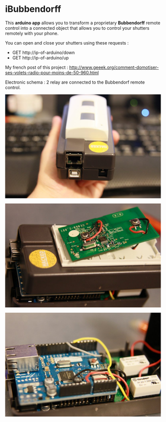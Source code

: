 # iBubbendorff

This **arduino app** allows you to transform a proprietary **Bubbendorff** remote control into a connected object that allows you to control your shutters remotely with your phone.

You can open and close your shutters using these requests  : 
* GET http://ip-of-arduino/down
* GET http://ip-of-arduino/up

My french post of this project : http://www.geeek.org/comment-domotiser-ses-volets-radio-pour-moins-de-50-960.html

Electronic schema : 2 relay are connected to the Bubbendorf remote control.

![Arduino](./assets/img/arduino1.jpg "Arduino")

![Arduino](./assets/img/arduino2.jpg "Arduino")

![Arduino](./assets/img/arduino3.jpg "Arduino")